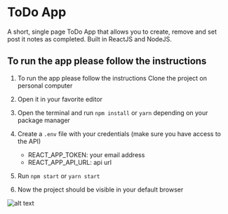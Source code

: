 # ToDo App

A short, single page ToDo App that allows you to create, remove and set post it notes as completed. Built in ReactJS and NodeJS. 

## To run the app please follow the instructions


1. To run the app please follow the instructions
   Clone the project on personal computer

2. Open it in your favorite editor

3. Open the terminal and run `npm install` or `yarn` depending on your package manager

4. Create a `.env` file with your credentials (make sure you have access to the API)

   * REACT_APP_TOKEN: your email address
   * REACT_APP_API_URL: api url

5. Run `npm start` or `yarn start`

6. Now the project should be visible in your default browser

![alt text](https://res.cloudinary.com/dbq4xtolf/image/upload/w_0.3,h_0.3,c_scale/portfolio/To-Do.webp "First screenshot")
